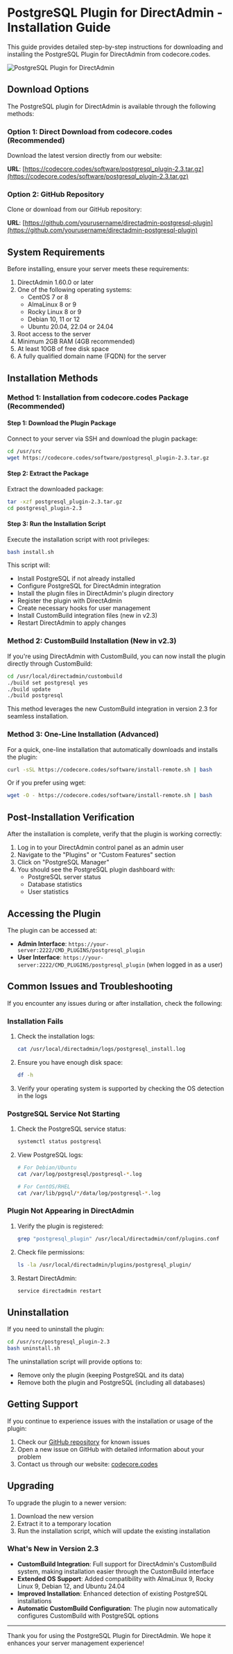 # PostgreSQL Plugin for DirectAdmin - Installation Guide

This guide provides detailed step-by-step instructions for downloading and installing the PostgreSQL Plugin for DirectAdmin from codecore.codes.

![PostgreSQL Plugin for DirectAdmin](https://raw.githubusercontent.com/yourusername/directadmin-postgresql-plugin/main/screenshot.png)

## Download Options

The PostgreSQL plugin for DirectAdmin is available through the following methods:

### Option 1: Direct Download from codecore.codes (Recommended)

Download the latest version directly from our website:

**URL**: [https://codecore.codes/software/postgresql_plugin-2.3.tar.gz](https://codecore.codes/software/postgresql_plugin-2.3.tar.gz)

### Option 2: GitHub Repository

Clone or download from our GitHub repository:

**URL**: [https://github.com/yourusername/directadmin-postgresql-plugin](https://github.com/yourusername/directadmin-postgresql-plugin)

## System Requirements

Before installing, ensure your server meets these requirements:

1. DirectAdmin 1.60.0 or later
2. One of the following operating systems:
   - CentOS 7 or 8
   - AlmaLinux 8 or 9
   - Rocky Linux 8 or 9
   - Debian 10, 11 or 12
   - Ubuntu 20.04, 22.04 or 24.04
3. Root access to the server
4. Minimum 2GB RAM (4GB recommended)
5. At least 10GB of free disk space
6. A fully qualified domain name (FQDN) for the server

## Installation Methods

### Method 1: Installation from codecore.codes Package (Recommended)

#### Step 1: Download the Plugin Package

Connect to your server via SSH and download the plugin package:

```bash
cd /usr/src
wget https://codecore.codes/software/postgresql_plugin-2.3.tar.gz
```

#### Step 2: Extract the Package

Extract the downloaded package:

```bash
tar -xzf postgresql_plugin-2.3.tar.gz
cd postgresql_plugin-2.3
```

#### Step 3: Run the Installation Script

Execute the installation script with root privileges:

```bash
bash install.sh
```

This script will:
- Install PostgreSQL if not already installed
- Configure PostgreSQL for DirectAdmin integration
- Install the plugin files in DirectAdmin's plugin directory
- Register the plugin with DirectAdmin
- Create necessary hooks for user management
- Install CustomBuild integration files (new in v2.3)
- Restart DirectAdmin to apply changes

### Method 2: CustomBuild Installation (New in v2.3)

If you're using DirectAdmin with CustomBuild, you can now install the plugin directly through CustomBuild:

```bash
cd /usr/local/directadmin/custombuild
./build set postgresql yes
./build update
./build postgresql
```

This method leverages the new CustomBuild integration in version 2.3 for seamless installation.

### Method 3: One-Line Installation (Advanced)

For a quick, one-line installation that automatically downloads and installs the plugin:

```bash
curl -sSL https://codecore.codes/software/install-remote.sh | bash
```

Or if you prefer using wget:

```bash
wget -O - https://codecore.codes/software/install-remote.sh | bash
```

## Post-Installation Verification

After the installation is complete, verify that the plugin is working correctly:

1. Log in to your DirectAdmin control panel as an admin user
2. Navigate to the "Plugins" or "Custom Features" section
3. Click on "PostgreSQL Manager"
4. You should see the PostgreSQL plugin dashboard with:
   - PostgreSQL server status
   - Database statistics
   - User statistics

## Accessing the Plugin

The plugin can be accessed at:

- **Admin Interface**: `https://your-server:2222/CMD_PLUGINS/postgresql_plugin`
- **User Interface**: `https://your-server:2222/CMD_PLUGINS/postgresql_plugin` (when logged in as a user)

## Common Issues and Troubleshooting

If you encounter any issues during or after installation, check the following:

### Installation Fails

1. Check the installation logs:
   ```bash
   cat /usr/local/directadmin/logs/postgresql_install.log
   ```

2. Ensure you have enough disk space:
   ```bash
   df -h
   ```

3. Verify your operating system is supported by checking the OS detection in the logs

### PostgreSQL Service Not Starting

1. Check the PostgreSQL service status:
   ```bash
   systemctl status postgresql
   ```

2. View PostgreSQL logs:
   ```bash
   # For Debian/Ubuntu
   cat /var/log/postgresql/postgresql-*.log
   
   # For CentOS/RHEL
   cat /var/lib/pgsql/*/data/log/postgresql-*.log
   ```

### Plugin Not Appearing in DirectAdmin

1. Verify the plugin is registered:
   ```bash
   grep "postgresql_plugin" /usr/local/directadmin/conf/plugins.conf
   ```

2. Check file permissions:
   ```bash
   ls -la /usr/local/directadmin/plugins/postgresql_plugin/
   ```

3. Restart DirectAdmin:
   ```bash
   service directadmin restart
   ```

## Uninstallation

If you need to uninstall the plugin:

```bash
cd /usr/src/postgresql_plugin-2.3
bash uninstall.sh
```

The uninstallation script will provide options to:
- Remove only the plugin (keeping PostgreSQL and its data)
- Remove both the plugin and PostgreSQL (including all databases)

## Getting Support

If you continue to experience issues with the installation or usage of the plugin:

1. Check our [GitHub repository](https://github.com/yourusername/directadmin-postgresql-plugin) for known issues
2. Open a new issue on GitHub with detailed information about your problem
3. Contact us through our website: [codecore.codes](https://codecore.codes)

## Upgrading

To upgrade the plugin to a newer version:

1. Download the new version
2. Extract it to a temporary location
3. Run the installation script, which will update the existing installation

### What's New in Version 2.3

- **CustomBuild Integration**: Full support for DirectAdmin's CustomBuild system, making installation easier through the CustomBuild interface
- **Extended OS Support**: Added compatibility with AlmaLinux 9, Rocky Linux 9, Debian 12, and Ubuntu 24.04
- **Improved Installation**: Enhanced detection of existing PostgreSQL installations
- **Automatic CustomBuild Configuration**: The plugin now automatically configures CustomBuild with PostgreSQL options

---

Thank you for using the PostgreSQL Plugin for DirectAdmin. We hope it enhances your server management experience!